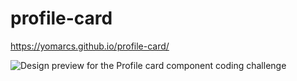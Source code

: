 # profile-card

https://yomarcs.github.io/profile-card/

![Design preview for the Profile card component coding challenge](./design/desktop-preview.jpg)
